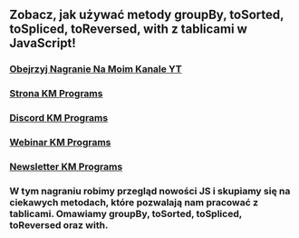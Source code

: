 ## Zobacz, jak używać metody groupBy, toSorted, toSpliced, toReversed, with z tablicami w JavaScript!

### [Obejrzyj Nagranie Na Moim Kanale YT](https://youtu.be/9vE688v_Hco)
### [Strona KM Programs](https://km-programs.pl/)
### [Discord KM Programs](https://discord.com/invite/a6SXsjjBMx)
### [Webinar KM Programs](https://km-programs.pl/webinar/)
### [Newsletter KM Programs](https://km-programs.pl/newsletter/)

### W tym nagraniu robimy przegląd nowości JS i skupiamy się na ciekawych metodach, które pozwalają nam pracować z tablicami. Omawiamy groupBy, toSorted, toSpliced, toReversed oraz with.

